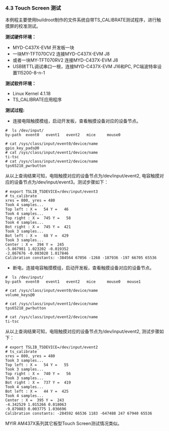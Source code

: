 ### 4.3 Touch Screen 测试

本例程主要使用buildroot制作的文件系统自带TS\_CALIBRATE测试程序，进行触摸屏的校准测试。

**测试硬件环境：**

* MYD-C437X-EVM 开发板一块  
* 一块MY-TFT070CV2 连接MYD-C437X-EVM J8  
* 或者一块MY-TFT070RV2 连接MYD-C437X-EVM J8  
* USB转TTL调试串口一根，连接MYD-C437X-EVM J16和PC, PC端波特率设置115200-8-n-1

**测试软件环境：**

* Linux Kernel 4.1.18   
* TS\_CALIBRATE应用程序  

**测试过程:**

* 连接电阻触摸模组，启动开发板，查看触摸设备对应的设备节点。  

```
#  ls /dev/input/
by-path  event0   event1   event2   mice     mouse0

# cat /sys/class/input/event0/device/name 
gpio_key_pads@0
# cat /sys/class/input/event1/device/name 
ti-tsc
# cat /sys/class/input/event2/device/name 
tps65218_pwrbutton
```

从以上查询结果可知，电阻触摸对应的设备节点为/dev/input/event2, 电容触摸对应的设备节点为/dev/input/event3。测试步骤如下：

```
# export TSLIB_TSDEVICE=/dev/input/event3
# ts_calibrate
xres = 800, yres = 480
Took 4 samples...
Top left : X =   54 Y =   46
Took 4 samples...
Top right : X =  745 Y =   58
Took 4 samples...
Bot right : X =  745 Y =  421
Took 3 samples...
Bot left : X =   68 Y =  429
Took 3 samples...
Center : X =  394 Y =  245
-5.867981 1.023202 -0.019352
-2.867676 -0.003020 1.017846
Calibration constants: -384564 67056 -1268 -187936 -197 66705 65536
```

* 断电，连接电容触摸模组，启动开发板，查看触摸设备对应的设备节点。  

```
#  ls /dev/input/
by-path  event0   event1   event2   mice     mouse0   mouse1

# cat /sys/class/input/event0/device/name
volume_keys@0

# cat /sys/class/input/event1/device/name
tps65218_pwrbutton

# cat /sys/class/input/event2/device/name
ti-tsc
```

从以上查询结果可知，电阻触摸对应的设备节点为/dev/input/event2, 测试步骤如下：

```
# export TSLIB_TSDEVICE=/dev/input/event2
# ts_calibrate
xres = 800, yres = 480
Took 3 samples...
Top left : X =   54 Y =   55
Took 3 samples...
Top right : X =  740 Y =   56
Took 3 samples...
Bot right : X =  737 Y =  419
Took 4 samples...
Bot left : X =   44 Y =  425
Took 4 samples...
Center : X =  395 Y =  243
-4.342529 1.015266 0.018063
-9.879883 0.003775 1.036696
Calibration constants: -284592 66536 1183 -647488 247 67940 65536
```

MYIR AM437X系列其它板型Touch Screen测试情况类似。

